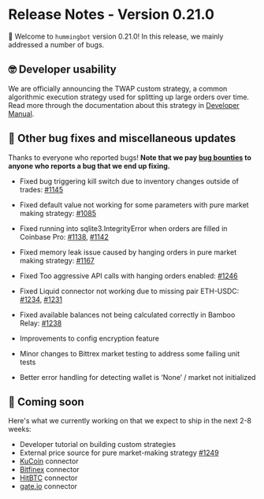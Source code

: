 # Release Notes - Version 0.21.0

🚀 Welcome to `hummingbot` version 0.21.0! In this release, we mainly addressed a number of bugs.


## 🤓 Developer usability

We are officially announcing the TWAP custom strategy, a common algorithmic execution strategy used for splitting up large orders over time. Read more through the documentation about this strategy in [Developer Manual](/developers/strategies/twap).


## 🐞 Other bug fixes and miscellaneous updates

Thanks to everyone who reported bugs! **Note that we pay [bug bounties](/bounties/bug-bounty-program) to anyone who reports a bug that we end up fixing.**

* Fixed bug triggering kill switch due to inventory changes outside of trades: [#1145](https://github.com/CoinAlpha/hummingbot/issues/1145) 
* Fixed default value not working for some parameters with pure market making strategy: [#1085](https://github.com/CoinAlpha/hummingbot/issues/1085)
* Fixed running into sqlite3.IntegrityError when orders are filled in Coinbase Pro: [#1138](https://github.com/CoinAlpha/hummingbot/issues/1138), [#1142](https://github.com/CoinAlpha/hummingbot/issues/1142)
* Fixed memory leak issue caused by hanging orders in pure market making strategy: [#1167](https://github.com/CoinAlpha/hummingbot/issues/1167)
* Fixed Too aggressive API calls with hanging orders enabled: [#1246](https://github.com/CoinAlpha/hummingbot/issues/1246)
* Fixed Liquid connector not working due to missing pair ETH-USDC: [#1234](https://github.com/CoinAlpha/hummingbot/issues/1234), [#1231](https://github.com/CoinAlpha/hummingbot/issues/1231)
* Fixed available balances not being calculated correctly in Bamboo Relay: [#1238](https://github.com/CoinAlpha/hummingbot/issues/1238)

* Improvements to config encryption feature
* Minor changes to Bittrex market testing to address some failing unit tests
* Better error handling for detecting wallet is ‘None’ / market not initialized


## 🚀 Coming soon

Here's what we currently working on that we expect to ship in the next 2-8 weeks:

* Developer tutorial on building custom strategies
* External price source for pure market-making strategy [#1249](https://github.com/CoinAlpha/hummingbot/pull/1249)
* [KuCoin](https://www.kucoin.com/) connector
* [Bitfinex](https://www.bitfinex.com/) connector
* [HitBTC](https://hitbtc.com/) connector
* [gate.io](https://gate.io) connector